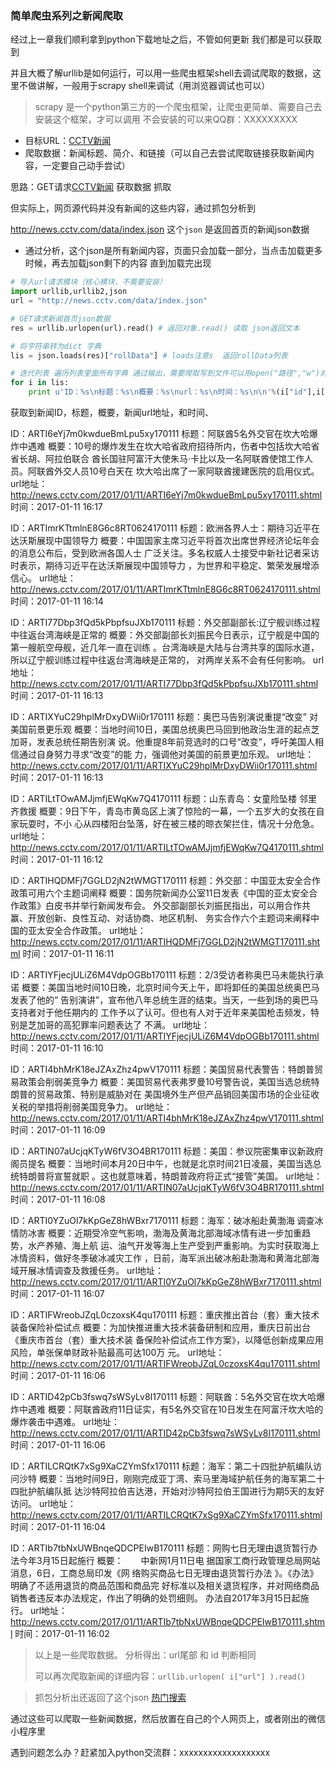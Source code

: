 ### 简单爬虫系列之新闻爬取

经过上一章我们顺利拿到python下载地址之后，不管如何更新 我们都是可以获取到

并且大概了解urllib是如何运行，可以用一些爬虫框架shell去调试爬取的数据，这里不做讲解，一般用于scrapy shell来调试（用浏览器调试也可以）

> scrapy 是一个python第三方的一个爬虫框架，让爬虫更简单、需要自己去安装这个框架，才可以调用  不会安装的可以来QQ群：XXXXXXXXX


* 目标URL：[CCTV新闻](http://news.cctv.com/)
* 爬取数据：新闻标题、简介、和链接（可以自己去尝试爬取链接获取新闻内容，一定要自己动手尝试）

思路：GET请求[CCTV新闻](http://news.cctv.com/) 获取数据  抓取

但实际上，网页源代码并没有新闻的这些内容，通过抓包分析到

http://news.cctv.com/data/index.json  这个`json` 是返回首页的新闻json数据

- 通过分析，这个json是所有新闻内容，页面只会加载一部分，当点击加载更多时候，再去加载json剩下的内容  直到加载完出现

``` python
# 导入url请求模块（核心模块，不需要安装）
import urllib,urllib2,json
url = "http://news.cctv.com/data/index.json"

# GET请求新闻首页json数据 
res = urllib.urlopen(url).read() # 返回对象.read() 读取 json返回文本

# 将字符串转为dict 字典
lis = json.loads(res)["rollData"] # loads注意s  返回rollData列表

# 迭代列表 遍历列表里面所有字典 通过输出，需要爬取写到文件可以用open("路径","w")对象
for i in lis:
    print u'ID：%s\n标题：%s\n概要：%s\nurl：%s\n时间：%s\n\n'%(i["id"],i["title"],i["description"],i["url"],i["dateTime"])
```
获取到新闻ID，标题，概要，新闻url地址，和时间、





ID：ARTI6eYj7m0kwdueBmLpu5xy170111
标题：阿联酋5名外交官在坎大哈爆炸中遇难
概要：10号的爆炸发生在坎大哈省政府招待所内，伤者中包括坎大哈省省长胡、阿拉伯联合
酋长国驻阿富汗大使朱马·卡比以及一名阿联酋使馆工作人员。阿联酋外交人员10号白天在
坎大哈出席了一家阿联酋援建医院的启用仪式。
url地址：http://news.cctv.com/2017/01/11/ARTI6eYj7m0kwdueBmLpu5xy170111.shtml
时间：2017-01-11 16:17


ID：ARTImrKTtmlnE8G6c8RT0624170111
标题：欧洲各界人士：期待习近平在达沃斯展现中国领导力
概要：中国国家主席习近平将首次出席世界经济论坛年会的消息公布后，受到欧洲各国人士
广泛关注。多名权威人士接受中新社记者采访时表示，期待习近平在达沃斯展现中国领导力
，为世界和平稳定、繁荣发展增添信心。
url地址：http://news.cctv.com/2017/01/11/ARTImrKTtmlnE8G6c8RT0624170111.shtml
时间：2017-01-11 16:14


ID：ARTI77Dbp3fQd5kPbpfsuJXb170111
标题：外交部副部长:辽宁舰训练过程中往返台湾海峡是正常的
概要：外交部副部长刘振民今日表示，辽宁舰是中国的第一艘航空母舰，近几年一直在训练
。台湾海峡是大陆与台湾共享的国际水道，所以辽宁舰训练过程中往返台湾海峡是正常的，
对两岸关系不会有任何影响。
url地址：http://news.cctv.com/2017/01/11/ARTI77Dbp3fQd5kPbpfsuJXb170111.shtml
时间：2017-01-11 16:13


ID：ARTIXYuC29hplMrDxyDWii0r170111
标题：奥巴马告别演说重提“改变” 对美国前景更乐观
概要：当地时间10日，美国总统奥巴马回到他政治生涯的起点芝加哥，发表总统任期告别演
说。他重提8年前竞选时的口号“改变”，呼吁美国人相信通过自身努力寻求“改变”的能
力，强调他对美国的前景更加乐观。
url地址：http://news.cctv.com/2017/01/11/ARTIXYuC29hplMrDxyDWii0r170111.shtml
时间：2017-01-11 16:13


ID：ARTILtTOwAMJjmfjEWqKw7Q4170111
标题：山东青岛：女童险坠楼 邻里齐救援
概要：9日下午，青岛市黄岛区上演了惊险的一幕，一个五岁大的女孩在自家玩耍时，不小
心从四楼阳台坠落，好在被三楼的晾衣架拦住，情况十分危急。
url地址：http://news.cctv.com/2017/01/11/ARTILtTOwAMJjmfjEWqKw7Q4170111.shtml
时间：2017-01-11 16:12


ID：ARTIHQDMFj7GGLD2jN2tWMGT170111
标题：外交部：中国亚太安全合作政策可用六个主题词阐释
概要：国务院新闻办公室11日发表《中国的亚太安全合作政策》白皮书并举行新闻发布会。
外交部副部长刘振民指出，可以用合作共赢、开放创新、良性互动、对话协商、地区机制、
务实合作六个主题词来阐释中国的亚太安全合作政策。
url地址：http://news.cctv.com/2017/01/11/ARTIHQDMFj7GGLD2jN2tWMGT170111.shtml
时间：2017-01-11 16:11


ID：ARTIYFjecjULiZ6M4VdpOGBb170111
标题：2/3受访者称奥巴马未能执行承诺
概要：美国当地时间10日晚，北京时间今天上午，即将卸任的美国总统奥巴马发表了他的“
告别演讲”，宣布他八年总统生涯的结束。当天，一些到场的奥巴马支持者对于他任期内的
工作予以了认可。但也有人对于近年来美国枪击频发，特别是芝加哥的高犯罪率问题表达了
不满。
url地址：http://news.cctv.com/2017/01/11/ARTIYFjecjULiZ6M4VdpOGBb170111.shtml
时间：2017-01-11 16:10


ID：ARTI4bhMrK18eJZAxZhz4pwV170111
标题：美国贸易代表警告：特朗普贸易政策会削弱美竞争力
概要：美国贸易代表弗罗曼10号警告说，美国当选总统特朗普的贸易政策、特别是威胁对在
美国境外生产但产品销回美国市场的企业征收关税的举措将削弱美国竞争力。
url地址：http://news.cctv.com/2017/01/11/ARTI4bhMrK18eJZAxZhz4pwV170111.shtml
时间：2017-01-11 16:09


ID：ARTIN07aUcjqKTyW6fV3O4BR170111
标题：美国：参议院密集审议新政府阁员提名
概要：当地时间本月20日中午，也就是北京时间21日凌晨，美国当选总统特朗普将宣誓就职
。这也就意味着，特朗普政府将正式“接管”美国。
url地址：http://news.cctv.com/2017/01/11/ARTIN07aUcjqKTyW6fV3O4BR170111.shtml
时间：2017-01-11 16:08


ID：ARTI0YZuOl7kKpGeZ8hWBxr7170111
标题：海军：破冰船赴黄渤海 调查冰情防冰害
概要：近期受冷空气影响，渤海及黄海北部海域冰情有进一步加重趋势，水产养殖、海上航
运、油气开发等海上生产受到严重影响。为实时获取海上冰情资料，做好冬季破冰减灾工作
，日前，海军派出破冰船赴渤海和黄海北部海域开展冰情调查及救援任务。
url地址：http://news.cctv.com/2017/01/11/ARTI0YZuOl7kKpGeZ8hWBxr7170111.shtml
时间：2017-01-11 16:07


ID：ARTIFWreobJZqL0czoxsK4qu170111
标题：重庆推出首台（套）重大技术装备保险补偿试点
概要：为加快推进重大技术装备研制和应用，重庆日前出台《重庆市首台（套）重大技术装
备保险补偿试点工作方案》，以降低创新成果应用风险，单张保单财政补贴最高可达100万
元。
url地址：http://news.cctv.com/2017/01/11/ARTIFWreobJZqL0czoxsK4qu170111.shtml
时间：2017-01-11 16:06


ID：ARTID42pCb3fswq7sWSyLv8I170111
标题：阿联酋：5名外交官在坎大哈爆炸中遇难
概要：阿联酋政府11日证实，有5名外交官在10日发生在阿富汗坎大哈的爆炸袭击中遇难。
url地址：http://news.cctv.com/2017/01/11/ARTID42pCb3fswq7sWSyLv8I170111.shtml
时间：2017-01-11 16:06


ID：ARTILCRQtK7xSg9XaCZYmSfx170111
标题：海军：第二十四批护航编队访问沙特
概要：当地时间9日，刚刚完成亚丁湾、索马里海域护航任务的海军第二十四批护航编队抵
达沙特阿拉伯吉达港，开始对沙特阿拉伯王国进行为期5天的友好访问。
url地址：http://news.cctv.com/2017/01/11/ARTILCRQtK7xSg9XaCZYmSfx170111.shtml
时间：2017-01-11 16:04

ID：ARTIb7tbNxUWBnqeQDCPEIwB170111
标题：网购七日无理由退货暂行办法今年3月15日起施行
概要：　　中新网1月11日电 据国家工商行政管理总局网站消息，6日，工商总局印发《网
络购买商品七日无理由退货暂行办法 》。《办法》明确了不适用退货的商品范围和商品完
好标准以及相关退货程序，并对网络商品销售者违反本办法规定，作出了明确的处罚细则。
办法自2017年3月15日起施行。
url地址：http://news.cctv.com/2017/01/11/ARTIb7tbNxUWBnqeQDCPEIwB170111.shtml
时间：2017-01-11 16:02



>  以上是一些爬取数据。  分析得出：url尾部 和 id 判断相同
>
>  可以再次爬取新闻的详细内容：`urllib.urlopen( i["url"] ).read() `

> 抓包分析出还返回了这个json [热门搜索](http://sh.qihoo.com/api/hotsearch.json)

通过这些可以爬取一些新闻数据，然后放置在自己的个人网页上，或者刚出的微信小程序里

遇到问题怎么办？赶紧加入python交流群：xxxxxxxxxxxxxxxxxxx
